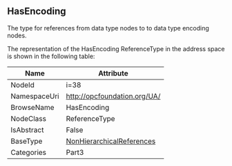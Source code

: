 <!-- objecttype -->
## HasEncoding
The type for references from data type nodes to to data type encoding nodes.  
<!-- end of text -->
The representation of the HasEncoding ReferenceType in the address space is shown in the following table:  

|Name|Attribute|
|---|---|
|NodeId|i=38|
|NamespaceUri|http://opcfoundation.org/UA/|
|BrowseName|HasEncoding|
|NodeClass|ReferenceType|
|IsAbstract|False|
|BaseType|[NonHierarchicalReferences](../../../Part3/ReferenceTypes/NonHierarchicalReferences/readme.md)|
|Categories|Part3|

